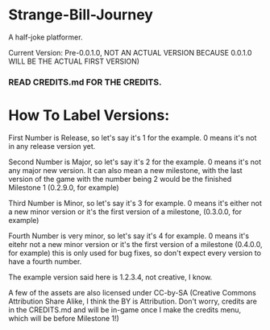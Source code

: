 # Strange-Bill-Journey
A half-joke platformer.

Current Version: Pre-0.0.1.0, NOT AN ACTUAL VERSION BECAUSE 0.0.1.0 WILL BE THE ACTUAL FIRST VERSION)

### READ CREDITS.md FOR THE CREDITS.

# How To Label Versions:
First Number is Release, so let's say it's 1 for the example. 0 means it's not in any release version yet.

Second Number is Major, so let's say it's 2 for the example. 0 means it's not any major new version. It can also mean a new milestone, with the last version of the game with the number being 2 would be the finished Milestone 1 (0.2.9.0, for example)

Third Number is Minor, so let's say it's 3 for example. 0 means it's either not a new minor version or it's the first version of a milestone, (0.3.0.0, for example)

Fourth Number is very minor, so let's say it's 4 for example. 0 means it's eitehr not a new minor version or it's the first version of a milestone (0.4.0.0, for example) this is only used for bug fixes, so don't expect every version to have a fourth number.

The example version said here is 1.2.3.4, not creative, I know.

A few of the assets are also licensed under CC-by-SA (Creative Commons Attribution Share Alike, I think the BY is Attribution. Don't worry, credits are in the CREDITS.md and will be in-game once I make the credits menu, which will be before Milestone 1!)
